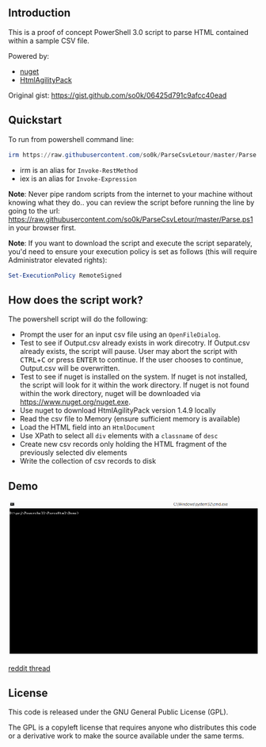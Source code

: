 ## Introduction

This is a proof of concept PowerShell 3.0 script to parse HTML contained within a sample CSV file.

Powered by:

* [nuget](http://www.nuget.org)
* [HtmlAgilityPack](https://www.nuget.org/packages/HtmlAgilityPack)

Original gist: https://gist.github.com/so0k/06425d791c9afcc40ead

## Quickstart

To run from powershell command line:

```powershell
irm https://raw.githubusercontent.com/so0k/ParseCsvLetour/master/Parse.ps1 | iex
```

* irm is an alias for `Invoke-RestMethod`
* iex is an alias for `Invoke-Expression`

**Note**: Never pipe random scripts from the internet to your machine without knowing what they do.. you can review the script before running the line by going to the url: https://raw.githubusercontent.com/so0k/ParseCsvLetour/master/Parse.ps1 in your browser first.

**Note**: If you want to download the script and execute the script separately, you'd need to ensure your execution policy is set as follows (this will require Administrator elevated rights):

```powershell
Set-ExecutionPolicy RemoteSigned 
```

## How does the script work?

The powershell script will do the following:

* Prompt the user for an input csv file using an `OpenFileDialog`.
* Test to see if Output.csv already exists in work direcotry. If Output.csv already exists, the script will pause. User may abort the script with <kbd>CTRL</kbd>+<kbd>C</kbd> or press <kbd>ENTER</kbd> to continue. If the user chooses to continue, Output.csv will be overwritten.
* Test to see if nuget is installed on the system. If nuget is not installed, the script will look for it within the work directory. If nuget is not found within the work directory, nuget will be downloaded via https://www.nuget.org/nuget.exe.
* Use nuget to download HtmlAgilityPack version 1.4.9 locally
* Read the csv file to Memory (ensure sufficient memory is available)
* Load the HTML field into an `HtmlDocument`
* Use XPath to select all `div` elements with a `classname` of `desc`
* Create new csv records only holding the HTML fragment of the previously selected div elements
* Write the collection of csv records to disk

## Demo

![screencast.gif](screencast.gif "screencast")

[reddit thread](https://www.reddit.com/r/excel/comments/3gfae8/extracting_specific_html_code_from_within_a_cell/)

## License

This code is released under the GNU General Public License (GPL).

The GPL is a copyleft license that requires anyone who distributes this code or a derivative work to make the source available under the same terms.
